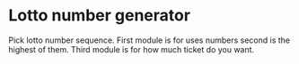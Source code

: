 # Lotto number generator

Pick lotto number sequence.
First module is for uses numbers second is the highest of them.
Third module is for how much ticket do you want.
